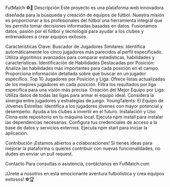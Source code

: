 FutMatch ⚽️🥅
Descripción
Este proyecto es una plataforma web innovadora diseñada para la búsqueda y creación de equipos de fútbol. Nuestra misión es proporcionar a los profesionales del fútbol una herramienta integral que les permita tomar decisiones informadas basadas en datos. Fusionamos datos, pasión por el fútbol y tecnología para ayudar a los clubes y entrenadores a crear equipos exitosos.

Características Clave:
Buscador de Jugadores Similares: Identifica automáticamente los cinco jugadores más parecidos al perfil especificado. Utiliza algoritmos avanzados para comparar estadísticas, habilidades y características.
Identificación de Habilidades Destacadas por Posición: Analiza las habilidades más importantes para cada posición en el campo. Proporciona información detallada sobre qué buscar en un jugador específico.
Top 10 Jugadores por Posición y Liga: Ofrece listas actualizadas de los mejores jugadores en cada posición. Filtra los resultados por liga específica para una visión más precisa.
Creación del Mejor Equipo por Liga: Utiliza datos de todas las ligas para armar el equipo ideal. Considera la sinergia entre jugadores y estrategias de juego.
YoungTalents: El Equipo de Jóvenes Estrellas: Identifica a los jugadores jóvenes con mayor potencial y desempeño. Ayuda a los clubes a invertir en el futuro.
Instalación y Uso
Clona este repositorio en tu máquina local. Ejecuta npm install para instalar las dependencias necesarias. Configura tus credenciales de acceso a la base de datos y servicios externos. Ejecuta npm start para iniciar la aplicación.

Contribución
¡Estamos abiertos a colaboraciones! Si tienes ideas para mejorar la plataforma o quieres contribuir con nuevas funcionalidades, no dudes en enviar un pull request.

Contacto
Para consultas o asistencia, contáctanos en FutMatch.com

¡Únete a nosotros en esta emocionante aventura futbolística y crea equipos exitosos! ⚽️🏆
